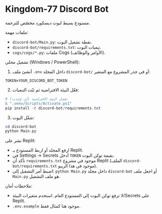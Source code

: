 # Kingdom-77 Discord Bot

مستودع بسيط لبوت ديسكورد مخصّص للترجمة.

ملفات مهمة:
- `discord-bot/Main.py`: نقطة تشغيل البوت.
- `discord-bot/requirements.txt`: تبعيات البوت.
- `cogs/cogs/*.py`: ملفات Cogs (الأوامر والوظائف).

تشغيل محلي (Windows / PowerShell):

1. أنشئ ملف `.env` داخل المجلد `discord-bot/` أو في جذر المشروع مع المتغير:
```
TOKEN=YOUR_DISCORD_BOT_TOKEN
```

2. فعّل البيئة الافتراضية ثم ثبّت التبعيات:
```powershell
# تفعيل البيئة الافتراضية (إن وُجدت)
& ".venv/Scripts/Activate.ps1"
pip install -r discord-bot/requirements.txt
```

3. شغّل البوت:
```powershell
cd discord-bot
python Main.py
```

نشر على Replit:
- ارفع المجلد أو اربط المستودع بـ Replit.
- في Settings -> Secrets أدخل `TOKEN` بقيمة توكن البوت.
- تأكد أن `requirements.txt` موجود في مشروع Replit (الملف `discord-bot/requirements.txt` موجود في هذا الريبو).
- اضبط أمر التشغيل إلى: `python Main.py` داخل مجلد `discord-bot` أو اجعل ملف `Main.py` هو ملف التشغيل.

ملاحظات أمان:
- لا ترفع توكن البوت إلى المستودع العام. استخدم متغيرات البيئة/Secrets على Replit.
- `.env.example` موجود هنا كمثال فقط.
